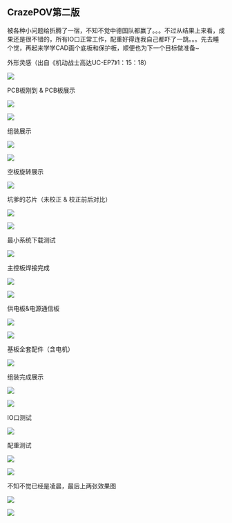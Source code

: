 ## CrazePOV第二版

被各种小问题给折腾了一宿，不知不觉中德国队都赢了。。。不过从结果上来看，成果还是很不错的，所有IO口正常工作，配重好得连我自己都吓了一跳。。。先去睡个觉，再起来学学CAD画个底板和保护板，顺便也为下一个目标做准备~

外形灵感（出自《机动战士高达UC-EP7》1：15：18）

![](/assets/img/flyingpov-0.jpg)

PCB板刚到 & PCB板展示

![](/assets/img/flyingpov-1.jpg)

![](/assets/img/flyingpov-2.jpg)

组装展示

![](/assets/img/flyingpov-3.jpg)

![](/assets/img/flyingpov-4.jpg)

空板旋转展示

![](/assets/img/flyingpov-5.jpg)

坑爹的芯片（未校正 & 校正前后对比）

![](/assets/img/flyingpov-6.jpg)

![](/assets/img/flyingpov-7.jpg)

最小系统下载测试

![](/assets/img/flyingpov-8.jpg)

主控板焊接完成

![](/assets/img/flyingpov-9.jpg)

![](/assets/img/flyingpov-10.jpg)

供电板&电源通信板

![](/assets/img/flyingpov-11.jpg)

![](/assets/img/flyingpov-12.jpg)

基板全套配件（含电机）

![](/assets/img/flyingpov-13.jpg)

组装完成展示

![](/assets/img/flyingpov-14.jpg)

![](/assets/img/flyingpov-18.jpg)

IO口测试

![](/assets/img/flyingpov-15.jpg)

配重测试

![](/assets/img/flyingpov-16.jpg)

![](/assets/img/flyingpov-17.jpg)

不知不觉已经是凌晨，最后上两张效果图

![](/assets/img/flyingpov-19.jpg)

![](/assets/img/flyingpov-20.jpg)


